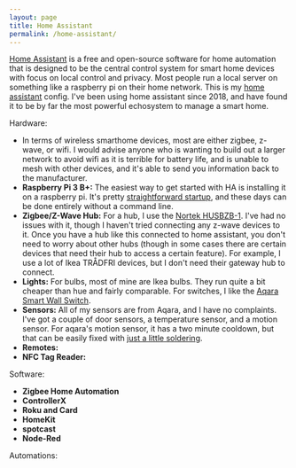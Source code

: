 ```yaml
---
layout: page
title: Home Assistant
permalink: /home-assistant/
---
```


[Home Assistant](https://www.home-assistant.io) is a free and open-source software for home automation that is designed to be the central control system for smart home devices with focus on local control and privacy. Most people run a local server on something like a raspberry pi on their home network. This is my [home assistant](https://www.home-assistant.io) config. I've been using home assistant since 2018, and have found it to be by far the most powerful echosystem to manage a smart home. 

Hardware:
* In terms of wireless smarthome devices, most are either zigbee, z-wave, or wifi. I would advise anyone who is wanting to build out a larger network to avoid wifi as it is terrible for battery life, and is unable to mesh with other devices, and it's able to send you information back to the manufacturer. 
* **Raspberry Pi 3 B+:** The easiest way to get started with HA is installing it on a raspberry pi. It's pretty [straightforward startup](https://www.home-assistant.io/installation/raspberrypi), and these days can be done entirely without a command line. 
* **Zigbee/Z-Wave Hub:** For a hub, I use the [Nortek HUSBZB-1](https://www.nortekcontrol.com/products/2gig/husbzb-1-gocontrol-quickstick-combo/). I've had no issues with it, though I haven't tried connecting any z-wave devices to it. Once you have a hub like this connected to home assistant, you don't need to worry about other hubs (though in some cases there are certain devices that need their hub to access a certain feature). For example, I use a lot of Ikea TRÅDFRI devices, but I don't need their gateway hub to connect. 
* **Lights:** For bulbs, most of mine are Ikea bulbs. They run quite a bit cheaper than hue and fairly comparable. For switches, I like the [Aqara Smart Wall Switch](https://www.aqara.com/us/smart_switch_no_neutral.html).
* **Sensors:** All of my sensors are from Aqara, and I have no complaints. I've got a couple of door sensors, a temperature sensor, and a motion sensor. For aqara's motion sensor, it has a two minute cooldown, but that can be easily fixed with [just a little soldering](https://community.smartthings.com/t/making-xiaomi-motion-sensor-a-super-motion-sensor/139806).
* **Remotes:** 
* **NFC Tag Reader:**

Software:
* **Zigbee Home Automation**
* **ControllerX**
* **Roku and Card**
* **HomeKit**
* **spotcast**
* **Node-Red**

Automations: